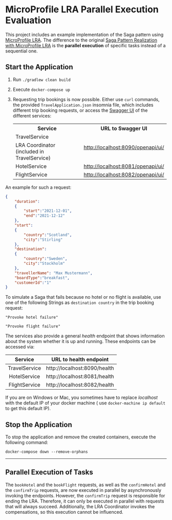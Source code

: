 # MicroProfile LRA Parallel Execution Evaluation

This project includes an example implementation of the Saga pattern
using [MicroProfile LRA](https://github.com/eclipse/microprofile-lra). The difference to the
original [Saga Pattern Realization with MicroProfile LRA](https://github.com/KarolinDuerr/BA-SagaPattern/tree/master/MicroProfile_Implementations/MicroProfile)
is the **parallel execution** of specific tasks instead of a sequential one.

## Start the Application

1. Run `./gradlew clean build`


2. Execute `docker-compose up `


3. Requesting trip bookings is now possible. Either use `curl` commands, the provided `TravelApplication.json` insomnia
   file, which includes different trip booking requests, or access
   the [Swagger UI](https://swagger.io/tools/swagger-ui/) of the different services:

    <table>
        <tr>
            <th>Service</th>
            <th style="text-align:center">URL to Swagger UI</th>
        </tr>
        <tr>
            <td>TravelService</td>
            <td rowspan="2" align="center"><a href="http://localhost:8090/openapi/ui/">http://localhost:8090/openapi/ui/</a></td>
        </tr>
        <tr>
            <td>LRA Coordinator (included in TravelService)</td>
        </tr>
        <tr>
            <td>HotelService</td>
            <td><a href="http://localhost:8081/openapi/ui/">http://localhost:8081/openapi/ui/</a></td>
        </tr>
        <tr>
            <td>FlightService</td>
            <td><a href="http://localhost:8082/openapi/ui/">http://localhost:8082/openapi/ui/</a></td>
        </tr>
    </table>
An example for such a request:

```json
{
    "duration":
    {
        "start":"2021-12-01",
        "end":"2021-12-12"
    },
    "start":
    {
        "country":"Scotland",
        "city":"Stirling"
    },
    "destination":
    {
        "country":"Sweden",
        "city":"Stockholm"
    },
    "travellerName": "Max Mustermann",
    "boardType":"breakfast",
    "customerId":"1"
}
```

To simulate a Saga that fails because no hotel or no flight is available, use one of the following Strings
as `destination country` in the trip booking request:

```
"Provoke hotel failure"

"Provoke flight failure"
```

The services also provide a general *health* endpoint that shows information about the system whether it is up and
running. These endpoints can be accessed via:

| __Service__ | __URL to health endpoint__ |
|:-------:|------------------|
|TravelService| http://localhost:8090/health |
|HotelService| http://localhost:8081/health |
|FlightService| http://localhost:8082/health |

If you are on Windows or Mac, you sometimes have to replace _localhost_ with the default IP of your docker machine (
use `docker-machine ip default` to get this default IP).

## Stop the Application

To stop the application and remove the created containers, execute the following command:

```
docker-compose down --remove-orphans
```

----------------------------

## Parallel Execution of Tasks

The `bookHotel` and the `bookFlight` requests, as well as the `confirmHotel` and the `confirmTrip` requests, are now
executed in parallel by asynchronously invoking the endpoints. However, the `confirmTrip` request is responsible for
ending the LRA. Therefore, it can only be executed in parallel with requests that will always succeed. Additionally, the
LRA Coordinator invokes the compensations, so this execution cannot be influenced.
